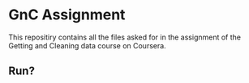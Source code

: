 # GnC Assignment

This repositiry contains all the files asked for in the assignment of the Getting and Cleaning data course on Coursera.

## Run?